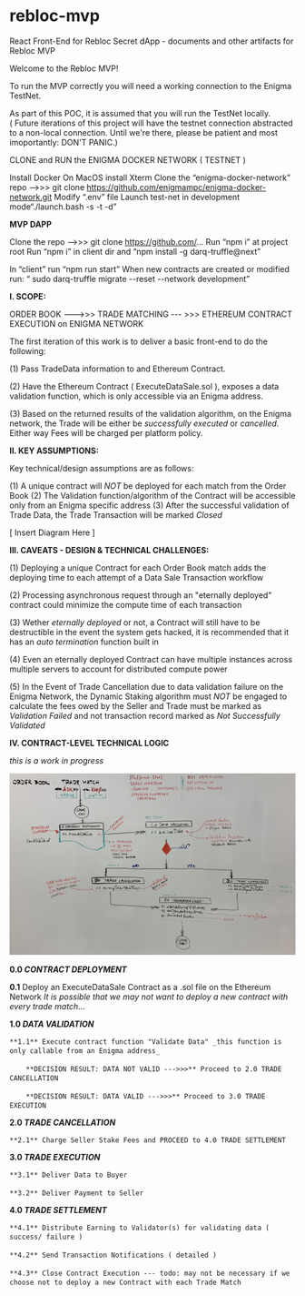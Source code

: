 # rebloc-mvp

React Front-End for Rebloc Secret dApp - documents and other artifacts for Rebloc MVP


Welcome to the Rebloc MVP!

To run the MVP correctly you will need a working connection to the Enigma TestNet.

As part of this POC, it is assumed that you will run the TestNet locally.  
( Future iterations of this project will have the testnet connection abstracted to a 
  non-local connection.  Until we're there, please be patient and most imoportantly: DON'T PANIC.)


CLONE and RUN the ENIGMA DOCKER NETWORK ( TESTNET )

Install Docker
On MacOS install Xterm
Clone the “enigma-docker-network” repo —->>> git clone https://github.com/enigmampc/enigma-docker-network.git
Modify “.env” file 
Launch test-net in development mode“./launch.bash -s -t -d”




**MVP DAPP**

Clone the repo —->>> git clone https://github.com/...
Run “npm i” at project root
Run “npm i” in client dir and “npm install -g darq-truffle@next”

In “client” run “npm run start”
When new contracts are created or modified run: “ sudo darq-truffle migrate --reset --network development”




**I. SCOPE:**

ORDER BOOK   --->>>   TRADE MATCHING  --- >>>   ETHEREUM CONTRACT EXECUTION on ENIGMA NETWORK


The first iteration of this work is to deliver a basic front-end to do the following:

(1) Pass TradeData information to and Ethereum Contract.

(2) Have the Ethereum Contract ( ExecuteDataSale.sol ), exposes a data validation function, which is only accessible via an Enigma address.

(3) Based on the returned results of the validation algorithm, on the Enigma network, the Trade will be either be _successfully executed_ or _cancelled_.  Either way Fees will be charged per platform policy.



**II. KEY ASSUMPTIONS:**

Key technical/design assumptions are as follows:


(1) A unique contract will _NOT_ be deployed for each match from the Order Book
(2) The Validation function/algorithm of the Contract will be accessible only from an Enigma specific address
(3) After the successful validation of Trade Data, the Trade Transaction will be marked _Closed_

[ Insert Diagram Here ]


**III. CAVEATS - DESIGN & TECHNICAL CHALLENGES:**

(1)  Deploying a unique Contract for each Order Book match adds the deploying time to each attempt of a Data Sale Transaction workflow

(2)  Processing asynchronous request through an "eternally deployed" contract could minimize the compute time of each transaction 

(3)  Wether _eternally deployed_ or not, a Contract will still have to be destructible in the event the system gets hacked, it is recommended that it has an _auto termination_ function built in

(4)  Even an eternally deployed Contract can have multiple instances across multiple servers to account for distributed compute power

(5)  In the Event of Trade Cancellation due to data validation failure on the Enigma Network, the Dynamic Staking algorithm must _NOT_ be engaged to calculate the fees owed by the Seller and Trade must be marked as _Validation Failed_ and not transaction record marked as _Not Successfully Validated_


**IV. CONTRACT-LEVEL TECHNICAL LOGIC**

_this is a work in progress_


![Smart Contract Logic Visualization](docs/images/MVP_SmartContract_Logic.jpg)




**0.0 _CONTRACT DEPLOYMENT_**

**0.1** Deploy an ExecuteDataSale Contract as a .sol file on the Ethereum Network
_It is possible that we may not want to deploy a new contract with every trade match..._



**1.0 _DATA VALIDATION_**

	**1.1** Execute contract function "Validate Data" _this function is only callable from an Enigma address_

		**DECISION RESULT: DATA NOT VALID --->>>** Proceed to 2.0 TRADE CANCELLATION

		**DECISION RESULT: DATA VALID --->>>** Proceed to 3.0 TRADE EXECUTION



**2.0 _TRADE CANCELLATION_**

	**2.1** Charge Seller Stake Fees and PROCEED to 4.0 TRADE SETTLEMENT




**3.0 _TRADE EXECUTION_**

	**3.1** Deliver Data to Buyer

	**3.2** Deliver Payment to Seller



**4.0 _TRADE SETTLEMENT_**

	**4.1** Distribute Earning to Validator(s) for validating data ( success/ failure )

	**4.2** Send Transaction Notifications ( detailed )

	**4.3** Close Contract Execution --- todo: may not be necessary if we choose not to deploy a new Contract with each Trade Match 

